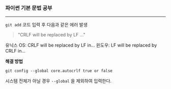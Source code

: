 ### 파이썬 기본 문법 공부

---

`git add` 코드 입력 후 다음과 같은 에러 발생

> "CRLF will be replaced by LF ..."

유닉스 OS: CRLF will be replaced by LF in…
윈도우: LF will be replaced by CRLF in…

**해결 방법**

`git config --global core.autocrlf true or false`

시스템 전체가 아닐 경우 `--global` 을 제외하여 입력한다.
